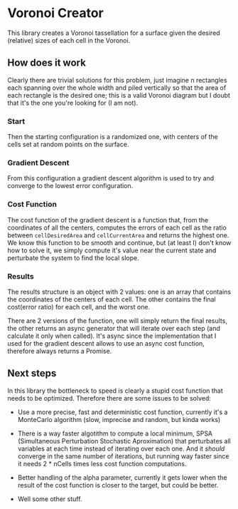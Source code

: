 # Voronoi Creator

This library creates a Voronoi tassellation for a surface given the desired (relative) sizes of each cell in the Voronoi.

## How does it work

Clearly there are trivial solutions for this problem, just imagine n rectangles each spanning over the whole width and piled vertically so that the area of each rectangle is the desired one; this is a valid Voronoi diagram but I doubt that it's the one you're looking for (I am not).

### Start

Then the starting configuration is a randomized one, with centers of the cells set at random points on the surface.

### Gradient Descent

From this configuration a gradient descent algorithm is used to try and converge to the lowest error configuration.

### Cost Function

The cost function of the gradient descent is a function that, from the coordinates of all the centers, computes the errors of each cell as the ratio between `cellDesiredArea` and `cellCurrentArea` and returns the highest one.
We know this function to be smooth and continue, but (at least I) don't know how to solve it, we simply compute it's value near the current state and perturbate the system to find the local slope.

### Results

The results structure is an object with 2 values: one is an array that contains the coordinates of the centers of each cell. The other contains the final cost(error ratio) for each cell, and the worst one.

There are 2 versions of the function, one will simply return the final results, the other returns an async generator that will iterate over each step (and calculate it only when called). It's async since the implementation that I used for the gradient descent allows to use an async cost function, therefore always returns a Promise.

## Next steps

In this library the bottleneck to speed is clearly a stupid cost function that needs to be optimized. Therefore there are some issues to be solved:

- Use a more precise, fast and deterministic cost function, currently it's a MonteCarlo algorithm (slow, imprecise and random, but kinda works)

- There is a way faster algotithm to compute a local minimum, SPSA (Simultaneous Perturbation Stochastic Aproximation) that perturbates all variables at each time instead of iterating over each one. And it _should_ converge in the same number of iterations, but running way faster since it needs 2 * nCells times less cost function computations.

- Better handling of the alpha parameter, currently it gets lower when the result of the cost function is closer to the target, but could be better.

- Well some other stuff.
